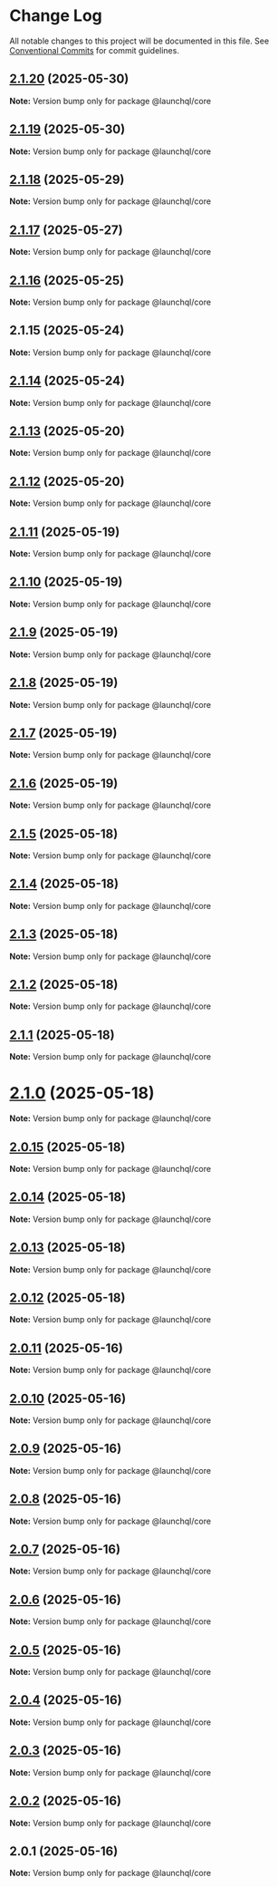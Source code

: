# Change Log

All notable changes to this project will be documented in this file.
See [Conventional Commits](https://conventionalcommits.org) for commit guidelines.

## [2.1.20](https://github.com/launchql/launchql/compare/@launchql/core@2.1.19...@launchql/core@2.1.20) (2025-05-30)

**Note:** Version bump only for package @launchql/core





## [2.1.19](https://github.com/launchql/launchql/compare/@launchql/core@2.1.18...@launchql/core@2.1.19) (2025-05-30)

**Note:** Version bump only for package @launchql/core





## [2.1.18](https://github.com/launchql/launchql/compare/@launchql/core@2.1.17...@launchql/core@2.1.18) (2025-05-29)

**Note:** Version bump only for package @launchql/core





## [2.1.17](https://github.com/launchql/launchql/compare/@launchql/core@2.1.16...@launchql/core@2.1.17) (2025-05-27)

**Note:** Version bump only for package @launchql/core





## [2.1.16](https://github.com/launchql/launchql/compare/@launchql/core@2.1.15...@launchql/core@2.1.16) (2025-05-25)

**Note:** Version bump only for package @launchql/core





## 2.1.15 (2025-05-24)

**Note:** Version bump only for package @launchql/core





## [2.1.14](https://github.com/launchql/launchql/compare/@launchql/core@2.1.13...@launchql/core@2.1.14) (2025-05-24)

**Note:** Version bump only for package @launchql/core





## [2.1.13](https://github.com/launchql/launchql/compare/@launchql/core@2.1.12...@launchql/core@2.1.13) (2025-05-20)

**Note:** Version bump only for package @launchql/core





## [2.1.12](https://github.com/launchql/launchql/compare/@launchql/core@2.1.11...@launchql/core@2.1.12) (2025-05-20)

**Note:** Version bump only for package @launchql/core





## [2.1.11](https://github.com/launchql/launchql/compare/@launchql/core@2.1.10...@launchql/core@2.1.11) (2025-05-19)

**Note:** Version bump only for package @launchql/core





## [2.1.10](https://github.com/launchql/launchql/compare/@launchql/core@2.1.9...@launchql/core@2.1.10) (2025-05-19)

**Note:** Version bump only for package @launchql/core





## [2.1.9](https://github.com/launchql/launchql/compare/@launchql/core@2.1.8...@launchql/core@2.1.9) (2025-05-19)

**Note:** Version bump only for package @launchql/core





## [2.1.8](https://github.com/launchql/launchql/compare/@launchql/core@2.1.7...@launchql/core@2.1.8) (2025-05-19)

**Note:** Version bump only for package @launchql/core





## [2.1.7](https://github.com/launchql/launchql/compare/@launchql/core@2.1.6...@launchql/core@2.1.7) (2025-05-19)

**Note:** Version bump only for package @launchql/core





## [2.1.6](https://github.com/launchql/launchql/compare/@launchql/core@2.1.5...@launchql/core@2.1.6) (2025-05-19)

**Note:** Version bump only for package @launchql/core





## [2.1.5](https://github.com/launchql/launchql/compare/@launchql/core@2.1.4...@launchql/core@2.1.5) (2025-05-18)

**Note:** Version bump only for package @launchql/core





## [2.1.4](https://github.com/launchql/launchql/compare/@launchql/core@2.1.3...@launchql/core@2.1.4) (2025-05-18)

**Note:** Version bump only for package @launchql/core





## [2.1.3](https://github.com/launchql/launchql/compare/@launchql/core@2.1.2...@launchql/core@2.1.3) (2025-05-18)

**Note:** Version bump only for package @launchql/core





## [2.1.2](https://github.com/launchql/launchql/compare/@launchql/core@2.1.1...@launchql/core@2.1.2) (2025-05-18)

**Note:** Version bump only for package @launchql/core





## [2.1.1](https://github.com/launchql/launchql/compare/@launchql/core@2.1.0...@launchql/core@2.1.1) (2025-05-18)

**Note:** Version bump only for package @launchql/core





# [2.1.0](https://github.com/launchql/launchql/compare/@launchql/core@2.0.15...@launchql/core@2.1.0) (2025-05-18)

**Note:** Version bump only for package @launchql/core





## [2.0.15](https://github.com/launchql/launchql/compare/@launchql/core@2.0.14...@launchql/core@2.0.15) (2025-05-18)

**Note:** Version bump only for package @launchql/core





## [2.0.14](https://github.com/launchql/launchql/compare/@launchql/core@2.0.13...@launchql/core@2.0.14) (2025-05-18)

**Note:** Version bump only for package @launchql/core





## [2.0.13](https://github.com/launchql/launchql/compare/@launchql/core@2.0.12...@launchql/core@2.0.13) (2025-05-18)

**Note:** Version bump only for package @launchql/core





## [2.0.12](https://github.com/launchql/launchql/compare/@launchql/core@2.0.11...@launchql/core@2.0.12) (2025-05-18)

**Note:** Version bump only for package @launchql/core





## [2.0.11](https://github.com/launchql/launchql/compare/@launchql/core@2.0.10...@launchql/core@2.0.11) (2025-05-16)

**Note:** Version bump only for package @launchql/core





## [2.0.10](https://github.com/launchql/launchql/compare/@launchql/core@2.0.9...@launchql/core@2.0.10) (2025-05-16)

**Note:** Version bump only for package @launchql/core





## [2.0.9](https://github.com/launchql/launchql/compare/@launchql/core@2.0.8...@launchql/core@2.0.9) (2025-05-16)

**Note:** Version bump only for package @launchql/core





## [2.0.8](https://github.com/launchql/launchql/compare/@launchql/core@2.0.7...@launchql/core@2.0.8) (2025-05-16)

**Note:** Version bump only for package @launchql/core





## [2.0.7](https://github.com/launchql/launchql/compare/@launchql/core@2.0.6...@launchql/core@2.0.7) (2025-05-16)

**Note:** Version bump only for package @launchql/core





## [2.0.6](https://github.com/launchql/launchql/compare/@launchql/core@2.0.5...@launchql/core@2.0.6) (2025-05-16)

**Note:** Version bump only for package @launchql/core





## [2.0.5](https://github.com/launchql/launchql/compare/@launchql/core@2.0.4...@launchql/core@2.0.5) (2025-05-16)

**Note:** Version bump only for package @launchql/core





## [2.0.4](https://github.com/launchql/launchql/compare/@launchql/core@2.0.3...@launchql/core@2.0.4) (2025-05-16)

**Note:** Version bump only for package @launchql/core





## [2.0.3](https://github.com/launchql/launchql/compare/@launchql/core@2.0.2...@launchql/core@2.0.3) (2025-05-16)

**Note:** Version bump only for package @launchql/core





## [2.0.2](https://github.com/launchql/launchql/compare/@launchql/core@2.0.1...@launchql/core@2.0.2) (2025-05-16)

**Note:** Version bump only for package @launchql/core





## 2.0.1 (2025-05-16)

**Note:** Version bump only for package @launchql/core
